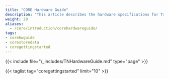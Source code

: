 ```yaml
---
title: "CORE Hardware Guide"
description: "This article describes the hardware specifications for TrueNAS CORE."
weight: 20
aliases:
  - /core/introduction/corehardwareguide/
tags:
- corehwguide
- corestoredata
- coregettingstarted
---
```


{{< include file="/_includes/TNHardwareGuide.md" type="page" >}}

{{< taglist tag="coregettingstarted" limit="10" >}}
